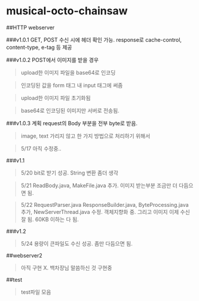# musical-octo-chainsaw


##HTTP webserver

###v1.0.1
GET, POST 수신 시에 헤더 확인 가능.
response로 cache-control, content-type, e-tag 등 제공

###v1.0.2
POST에서 이미지를 받을 경우

> upload한 이미지 파일을 base64로 인코딩

> 인코딩된 값을 form 태그 내 input 태그에 써줌

> upload한 이미지 파일 초기화됨

> base64로 인코딩된 이미지만 서버로 전송됨.

###v1.0.3 계획
request의 Body 부분을 전부 byte로 받음.
> image, text 가리지 않고 한 가지 방법으로 처리하기 위해서

> 5/17 아직 수정중..

###v1.1
> 5/20 bit로 받기 성공. String 변환 좀더 생각

> 5/21 ReadBody.java, MakeFile.java 추가. 이미지 받는부분 조금만 더 다듬으면 됨.

> 5/22 RequestParser.java ResponseBuilder.java, ByteProcessing.java 추가, NewServerThread.java 수정.     객체지향화 중.  그리고 이미지 이제 수신 잘 됨. 60KB 이하는 다 됨.

###v1.2
> 5/24 용량이 큰파일도 수신 성공. 좀만 다듬으면 됨.



##webserver2

>아직 구현 X. 백차장님 말씀하신 것 구현중


##test

>test파일 모음
